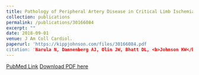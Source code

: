 ```yaml
---
title: Pathology of Peripheral Artery Disease in Critical Limb Ischemia
collection: publications
permalink: /publications/30166084
excerpt: "" 
date: 2018-09-01
venue: J Am Coll Cardiol.
paperurl: 'https://kippjohnson.com/files/30166084.pdf
citation: 'Narula N, Dannenberg AJ, Olin JW, Bhatt DL, <b>Johnson KW</b>, Nadkarni G, Min J, Torii S, Poojary P, Anand SS, Bax JJ, Yusuf S, Virmani R, Narula J. J Am Coll Cardiol. 2018 Aug 27. pii: S0735-1097(18)35754-1. doi: 10.1016/j.jacc.2018.08.002. [Epub ahead of print]. PubMed ID: 30166084'
---
```


[PubMed Link](https://www.ncbi.nlm.nih.gov/pubmed/30166084)
[Download PDF here](https://kippjohnson.com/files/30166084.pdf)
